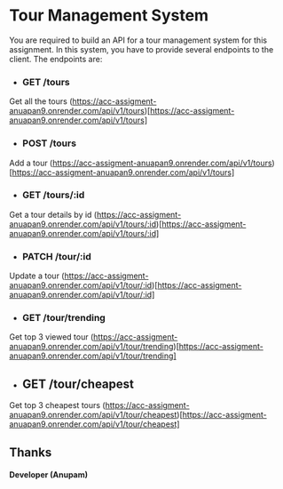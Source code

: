 # Tour Management System
You are required to build an API for a tour management system for this assignment. In this system, you have to provide several endpoints to the client. The endpoints are:

- ### GET /tours
Get all the tours 
(https://acc-assigment-anuapan9.onrender.com/api/v1/tours)[https://acc-assigment-anuapan9.onrender.com/api/v1/tours]

- ### POST /tours
Add a tour
(https://acc-assigment-anuapan9.onrender.com/api/v1/tours)[https://acc-assigment-anuapan9.onrender.com/api/v1/tours]

- ### GET /tours/:id
Get a tour details by id
(https://acc-assigment-anuapan9.onrender.com/api/v1/tours/:id)[https://acc-assigment-anuapan9.onrender.com/api/v1/tours/:id]

- ### PATCH /tour/:id
Update a tour
(https://acc-assigment-anuapan9.onrender.com/api/v1/tour/:id)[https://acc-assigment-anuapan9.onrender.com/api/v1/tour/:id]

- ### GET /tour/trending
Get top 3 viewed tour
(https://acc-assigment-anuapan9.onrender.com/api/v1/tour/trending)[https://acc-assigment-anuapan9.onrender.com/api/v1/tour/trending]


- ## GET /tour/cheapest
Get top 3 cheapest tours
(https://acc-assigment-anuapan9.onrender.com/api/v1/tour/cheapest)[https://acc-assigment-anuapan9.onrender.com/api/v1/tour/cheapest]



## Thanks 
#### Developer (Anupam)